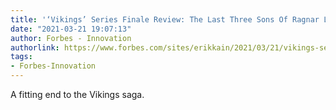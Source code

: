 ```yaml
---
title: '‘Vikings’ Series Finale Review: The Last Three Sons Of Ragnar Lothbrok'
date: "2021-03-21 19:07:13"
author: Forbes - Innovation
authorlink: https://www.forbes.com/sites/erikkain/2021/03/21/vikings-series-finale-review-the-last-three-sons-of-ragnar-lothbrok/
tags:
- Forbes-Innovation
---
```

A fitting end to the Vikings saga.